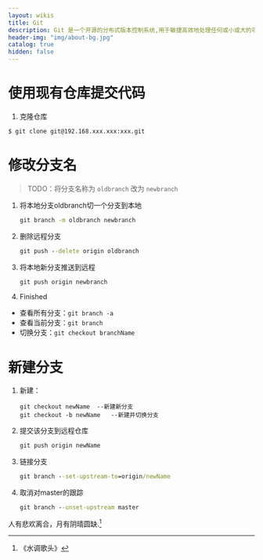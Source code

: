 ```yaml
---
layout: wikis
title: Git
description: Git 是一个开源的分布式版本控制系统,用于敏捷高效地处理任何或小或大的项目。
header-img: "img/about-bg.jpg"
catalog: true
hidden: false
---
```


# 使用现有仓库提交代码

1. 克隆仓库

```cmd
$ git clone git@192.168.xxx.xxx:xxx.git
```



# 修改分支名

> TODO：将分支名称为 `oldbranch` 改为 `newbranch` 

1. 将本地分支oldbranch切一个分支到本地

   ```cmd
   git branch -m oldbranch newbranch
   ```
   
2. 删除远程分支

   ```cmd
   git push --delete origin oldbranch
   ```

3. 将本地新分支推送到远程

   ```cmd
   git push origin newbranch
   ```

4. Finished

- 查看所有分支：`git branch -a`
- 查看当前分支：`git branch`
- 切换分支：`git checkout branchName`

# 新建分支

1. 新建：

   ~~~git
   git checkout newName	 --新建新分支
   git checkout -b newName	 --新建并切换分支
   ~~~

2. 提交该分支到远程仓库

   ~~~cmd
   git push origin newName
   ~~~

3. 链接分支

   ~~~cmd
   git branch --set-upstream-to=origin/newName
   ~~~

4. 取消对master的跟踪

   ~~~cmd
   git branch --unset-upstream master
   ~~~



人有悲欢离合，月有阴晴圆缺.[^1]

[^1]: 《水调歌头》

